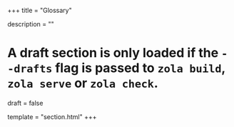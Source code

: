 +++
title = "Glossary"

description = ""


# A draft section is only loaded if the `--drafts` flag is passed to `zola build`, `zola serve` or `zola check`.
draft = false

template = "section.html"
+++
